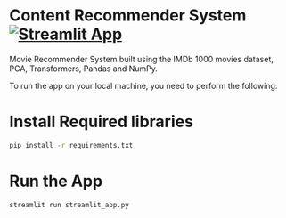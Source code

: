 # Content Recommender System [![Streamlit App](https://static.streamlit.io/badges/streamlit_badge_black_white.svg)](https://share.streamlit.io/pradholla/content-recommender/main)
Movie Recommender System built using the IMDb 1000 movies dataset, PCA, Transformers, Pandas and NumPy.

To run the app on your local machine, you need to perform the following:
# Install Required libraries

```bash
pip install -r requirements.txt
```

# Run the App
```bash
streamlit run streamlit_app.py
```
